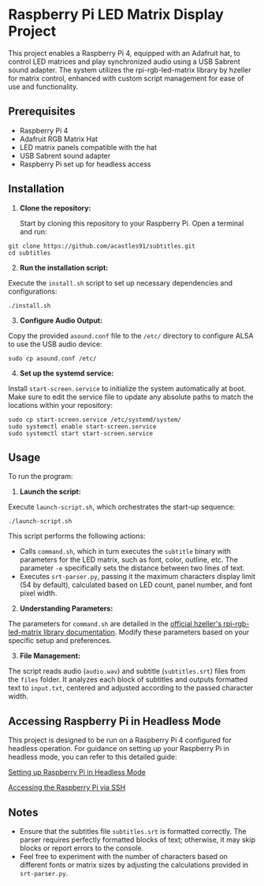 # Raspberry Pi LED Matrix Display Project

This project enables a Raspberry Pi 4, equipped with an Adafruit hat, to control LED matrices and play synchronized audio using a USB Sabrent sound adapter. The system utilizes the rpi-rgb-led-matrix library by hzeller for matrix control, enhanced with custom script management for ease of use and functionality.

## Prerequisites

- Raspberry Pi 4
- Adafruit RGB Matrix Hat
- LED matrix panels compatible with the hat
- USB Sabrent sound adapter
- Raspberry Pi set up for headless access

## Installation

1. **Clone the repository:**

   Start by cloning this repository to your Raspberry Pi. Open a terminal and run:

```
git clone https://github.com/acastles91/subtitles.git
cd subtitles
```

2. **Run the installation script:**

Execute the `install.sh` script to set up necessary dependencies and configurations:

```
./install.sh
```

3. **Configure Audio Output:**

Copy the provided `asound.conf` file to the `/etc/` directory to configure ALSA to use the USB audio device:

```
sudo cp asound.conf /etc/
```

4. **Set up the systemd service:**

Install `start-screen.service` to initialize the system automatically at boot. Make sure to edit the service file to update any absolute paths to match the locations within your repository:

```
sudo cp start-screen.service /etc/systemd/system/
sudo systemctl enable start-screen.service
sudo systemctl start start-screen.service
```

## Usage

To run the program:

1. **Launch the script:**

Execute `launch-script.sh`, which orchestrates the start-up sequence:

```
./launch-script.sh
```

This script performs the following actions:
- Calls `command.sh`, which in turn executes the `subtitle` binary with parameters for the LED matrix, such as font, color, outline, etc. The parameter `-e` specifically sets the distance between two lines of text.
- Executes `srt-parser.py`, passing it the maximum characters display limit (54 by default), calculated based on LED count, panel number, and font pixel width.

2. **Understanding Parameters:**

The parameters for `command.sh` are detailed in the [official hzeller's rpi-rgb-led-matrix library documentation](https://github.com/hzeller/rpi-rgb-led-matrix). Modify these parameters based on your specific setup and preferences.

3. **File Management:**

The script reads audio (`audio.wav`) and subtitle (`subtitles.srt`) files from the `files` folder. It analyzes each block of subtitles and outputs formatted text to `input.txt`, centered and adjusted according to the passed character width.

## Accessing Raspberry Pi in Headless Mode

This project is designed to be run on a Raspberry Pi 4 configured for headless operation. For guidance on setting up your Raspberry Pi in headless mode, you can refer to this detailed guide:

[Setting up Raspberry Pi in Headless Mode](https://www.raspberrypi.org/documentation/configuration/wireless/headless.md)

[Accessing the Raspberry Pi via SSH](https://www.raspberrypi.com/documentation/computers/remote-access.html)

## Notes

- Ensure that the subtitles file `subtitles.srt` is formatted correctly. The parser requires perfectly formatted blocks of text; otherwise, it may skip blocks or report errors to the console.
- Feel free to experiment with the number of characters based on different fonts or matrix sizes by adjusting the calculations provided in `srt-parser.py`.


